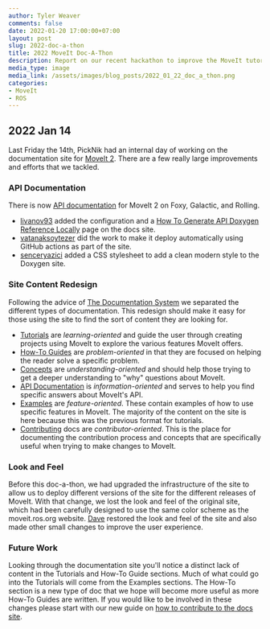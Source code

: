 ```yaml
---
author: Tyler Weaver
comments: false
date: 2022-01-20 17:00:00+07:00
layout: post
slug: 2022-doc-a-thon
title: 2022 MoveIt Doc-A-Thon
description: Report on our recent hackathon to improve the MoveIt tutorials
media_type: image
media_link: /assets/images/blog_posts/2022_01_22_doc_a_thon.png
categories:
- MoveIt
- ROS
---
```


## 2022 Jan 14

Last Friday the 14th, PickNik had an internal day of working on the documentation site for [MoveIt 2](https://moveit.picknik.ai/).
There are a few really large improvements and efforts that we tackled.

### API Documentation

There is now [API documentation](https://moveit.picknik.ai/galactic/api/html/index.html) for MoveIt 2 on Foxy, Galactic, and Rolling.

- [livanov93](https://github.com/livanov93) added the configuration and a [How To Generate API Doxygen Reference Locally](https://moveit.picknik.ai/galactic/doc/how_to_guides/how_to_generate_api_doxygen_locally.html) page on the docs site.
- [vatanaksoytezer](https://github.com/vatanaksoytezer) did the work to make it deploy automatically using GitHub actions as part of the site.
- [senceryazici](https://github.com/senceryazici) added a CSS stylesheet to add a clean modern style to the Doxygen site.

### Site Content Redesign

Following the advice of [The Documentation System](https://documentation.divio.com/) we separated the different types of documentation.
This redesign should make it easy for those using the site to find the sort of content they are looking for.
- [Tutorials](https://moveit.picknik.ai/galactic/doc/tutorials/tutorials.html) are *learning-oriented* and guide the user through creating projects using MoveIt to explore the various features MoveIt offers.
- [How-To Guides](https://moveit.picknik.ai/galactic/doc/how_to_guides/how_to_guides.html) are *problem-oriented* in that they are focused on helping the reader solve a specific problem.
- [Concepts](https://moveit.picknik.ai/galactic/doc/concepts/concepts.html) are *understanding-oriented* and should help those trying to get a deeper understanding to "why" questions about MoveIt.
- [API Documentation](https://moveit.picknik.ai/galactic/api/html/index.html) is *information-oriented* and serves to help you find specific answers about MoveIt's API.
- [Examples](https://moveit.picknik.ai/galactic/doc/examples/examples.html) are *feature-oriented*.  These contain examples of how to use specific features in MoveIt.  The majority of the content on the site is here because this was the previous format for tutorials.
- [Contributing](https://moveit.picknik.ai/galactic/doc/how_to_contribute/how_to_contribute.html) docs are *contributor-oriented*.  This is the place for documenting the contribution process and concepts that are specifically useful when trying to make changes to MoveIt.

### Look and Feel

Before this doc-a-thon, we had upgraded the infrastructure of the site to allow us to deploy different versions of the site for the different releases of MoveIt.
With that change, we lost the look and feel of the original site, which had been carefully designed to use the same color scheme as the moveit.ros.org website.
[Dave](https://github.com/davetcoleman) restored the look and feel of the site and also made other small changes to improve the user experience.

### Future Work

Looking through the documentation site you'll notice a distinct lack of content in the Tutorials and How-To Guide sections.
Much of what could go into the Tutorials will come from the Examples sections.
The How-To section is a new type of doc that we hope will become more useful as more How-To Guides are written.
If you would like to be involved in these changes please start with our new guide on [how to contribute to the docs site](https://moveit.picknik.ai/galactic/doc/how_to_contribute/how_to_contribute_to_site.html).
